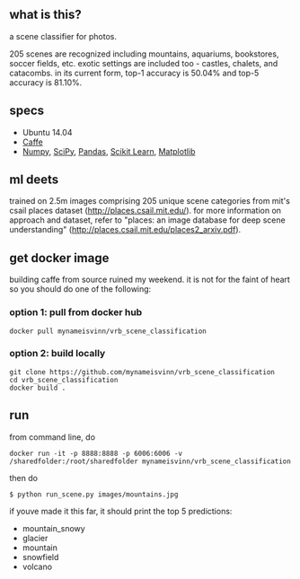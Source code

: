## what is this?
a scene classifier for photos. 

205 scenes are recognized including mountains, aquariums, bookstores, soccer fields, etc. exotic settings are included too - castles, chalets, and catacombs. in its current form, top-1 accuracy is 50.04% and top-5 accuracy is 81.10%. 

## specs
* Ubuntu 14.04
* [Caffe](http://caffe.berkeleyvision.org/)
* [Numpy](http://www.numpy.org/), [SciPy](https://www.scipy.org/), [Pandas](http://pandas.pydata.org/), [Scikit Learn](http://scikit-learn.org/), [Matplotlib](http://matplotlib.org/)

## ml deets
trained on 2.5m images comprising 205 unique scene categories from mit's csail places dataset (http://places.csail.mit.edu/). for more information on approach and dataset, refer to "places: an image database for deep scene understanding" (http://places.csail.mit.edu/places2_arxiv.pdf).


## get docker image

building caffe from source ruined my weekend. it is not for the faint of heart so you should do one of the following:

### option 1: pull from docker hub

```
docker pull mynameisvinn/vrb_scene_classification
```

### option 2: build locally
```
git clone https://github.com/mynameisvinn/vrb_scene_classification
cd vrb_scene_classification
docker build .
```

## run

from command line, do

```
docker run -it -p 8888:8888 -p 6006:6006 -v /sharedfolder:/root/sharedfolder mynameisvinn/vrb_scene_classification
```

then do

```
$ python run_scene.py images/mountains.jpg
```
if youve made it this far, it should print the top 5 predictions: 

* mountain_snowy
* glacier
* mountain
* snowfield
* volcano

